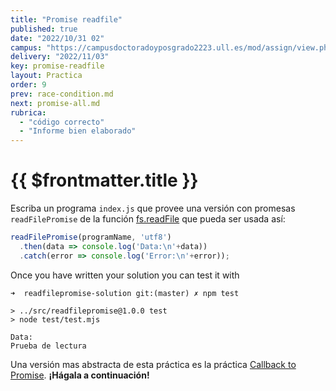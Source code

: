```yaml
---
title: "Promise readfile"
published: true
date: "2022/10/31 02"
campus: "https://campusdoctoradoyposgrado2223.ull.es/mod/assign/view.php?id=784"
delivery: "2022/11/03"
key: promise-readfile
layout: Practica
order: 9
prev: race-condition.md
next: promise-all.md
rubrica:
  - "código correcto"
  - "Informe bien elaborado"
---
```



# {{ $frontmatter.title }}

Escriba un programa `index.js` que provee una versión con promesas  `readFilePromise` de la función [fs.readFile](https://nodejs.org/api/fs.html#fs_fs_readfile_path_options_callback) que pueda ser usada así:

```js
readFilePromise(programName, 'utf8')
  .then(data => console.log('Data:\n'+data))
  .catch(error => console.log('Error:\n'+error));
```

Once you have written your solution you can test it with

```
➜  readfilepromise-solution git:(master) ✗ npm test

> ../src/readfilepromise@1.0.0 test
> node test/test.mjs

Data:
Prueba de lectura
```

Una versión mas abstracta de esta práctica es la práctica [Callback to Promise](/practicas/callback-2-promise.html). **¡Hágala a continuación!**